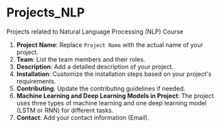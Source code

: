 # Projects_NLP
Projects related to Natural Language Processing (NLP) Course
1. **Project Name**: Replace `Project Name` with the actual name of your project.
2. **Team**: List the team members and their roles.
3. **Description**: Add a detailed description of your project.
4. **Installation**: Customize the installation steps based on your project's requirements.
5.  **Contributing**: Update the contributing guidelines if needed.
7.  **Machine Learning and Deep Learning Models in Project**: The project uses three types of machine learning and one deep learning model (LSTM or RNN) for different tasks.
8.  **Contact**: Add your contact information (Email).
